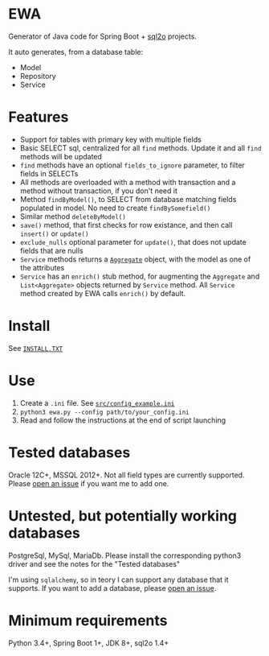 # EWA

Generator of Java code for Spring Boot + [sql2o](https://www.sql2o.org/) projects.

It auto generates, from a database table:
- Model
- Repository
- Service

# Features
- Support for tables with primary key with multiple fields
- Basic SELECT sql, centralized for all `find` methods. Update it and all `find` methods will be updated
- `find` methods have an optional `fields_to_ignore` parameter, to filter fields in SELECTs
- All methods are overloaded with a method with transaction and a method without transaction, if you don't need it
- Method `findByModel()`, to SELECT from database matching fields populated in model. No need to create `findBySomefield()`
- Similar method `deleteByModel()` 
- `save()` method, that first checks for row existance, and then call `insert()` or `update()`
- `exclude_nulls` optional parameter for `update()`, that does not update fields that are nulls
- `Service` methods returns a [`Aggregate`](https://en.wikipedia.org/wiki/Domain-driven_design#Building_blocks) object, with the model as one of the attributes
- `Service` has an `enrich()` stub method, for augmenting the `Aggregate` and `List<Aggregate>` objects returned by `Service` method. All `Service` method created by EWA calls `enrich()` by default.

# Install
See [`INSTALL.TXT`](https://raw.githubusercontent.com/MarcoSulla/ewa/master/INSTALL.txt)

# Use
1. Create a `.ini` file. See [`src/config_example.ini`](https://raw.githubusercontent.com/MarcoSulla/ewa/master/src/config_example.ini)
2. `python3 ewa.py --config path/to/your_config.ini`
3. Read and follow the instructions at the end of script launching

# Tested databases
Oracle 12C+, MSSQL 2012+. Not all field types are currently supported. Please [open an issue](https://github.com/MarcoSulla/ewa/issues/new?assignees=&labels=&template=bug_report.md&title=%5BBUG%5D+) if you want me to add one.

# Untested, but potentially working databases
PostgreSql, MySql, MariaDb. Please install the corresponding python3 driver and see the notes for the "Tested databases"

I'm using `sqlalchemy`, so in teory I can support any database that it supports. If you want to add a database, please [open an issue](https://github.com/MarcoSulla/ewa/issues/new?assignees=&labels=&template=bug_report.md&title=%5BBUG%5D+).

# Minimum requirements
Python 3.4+, Spring Boot 1+, JDK 8+, sql2o 1.4+
